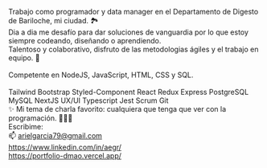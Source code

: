 Trabajo como programador y data manager en el Departamento de Digesto de Bariloche, mi ciudad.  🏞️
<br>
Dia a dia me desafío para dar soluciones de vanguardia  por lo que estoy siempre codeando, diseñando o aprendiendo.<br>
Talentoso y colaborativo, disfruto de las metodologias ágiles y el trabajo en equipo. 🚀 <br> <br>
Competente en NodeJS, JavaScript, HTML, CSS y SQL.<br> <br>
Tailwind  Bootstrap  Styled-Component  React  Redux Express  PostgreSQL  MySQL  NextJS 
UX/UI  Typescript Jest Scrum Git <br>
✨
Mi tema  de charla favorito: cualquiera que tenga que ver con la programación. 👨🏻‍💻 <br>
Escribime:<br>
📫 
arielgarcia79@gmail.com <br>
https://www.linkedin.com/in/aegr/ <br>
https://portfolio-dmao.vercel.app/
